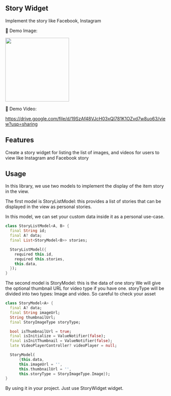 ## Story Widget

Implement the story like Facebook, Instagram

🗾 Demo Image:

<p float="left">
  <img src="https://drive.google.com/file/d/1RTJO7EzT3kp-qQFGxovIWAGWlP55TaMU/view?usp=sharing" width=200 />
</p>

🍟 Demo Video:

https://drive.google.com/file/d/19SzAf48VJcH03xQI781K1OZvd7w8uo63/view?usp=sharing


## Features

Create a story widget for listing the list of images, and videos for users to view like Instagram and Facebook story



## Usage

In this library, we use two models to implement the display of the item story in the view.

The first model is StoryListModel: this provides a list of stories that can be displayed in the view as personal stories. 

In this model, we can set your custom data inside it as a personal use-case.
```dart
class StoryListModel<A, B> {
  final String id;
  final A? data;
  final List<StoryModel<B>> stories;

  StoryListModel({
    required this.id,
    required this.stories,
    this.data,
  });
}
```

The second model is StoryModel: this is the data of one story
We will give the optional thumbnail URL for video type if you have one.
storyType will be divided into two types: Image and video. So careful to check your asset
```dart
class StoryModel<A> {
  final A? data;
  final String imageUrl;
  String thumbnailUrl;
  final StoryImageType storyType;

  bool isThumbnailUrl = true;
  final isInitialize = ValueNotifier(false);
  final isInitThumbnail = ValueNotifier(false);
  late VideoPlayerController? videoPlayer = null;

  StoryModel(
      {this.data,
      this.imageUrl = '',
      this.thumbnailUrl = '',
      this.storyType = StoryImageType.Image});
}
```

By using it in your project. Just use StoryWidget widget.
